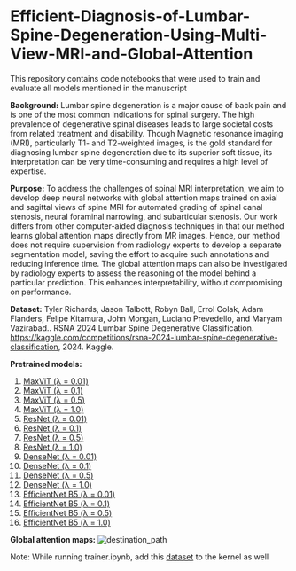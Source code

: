 # Efficient-Diagnosis-of-Lumbar-Spine-Degeneration-Using-Multi-View-MRI-and-Global-Attention

This repository contains code notebooks that were used to train and evaluate all models mentioned in the manuscript

**Background:** Lumbar spine degeneration is a major cause of back pain and is one of the most common indications for spinal surgery. The high prevalence of degenerative spinal diseases leads to large societal costs from related treatment and disability. Though Magnetic resonance imaging (MRI), particularly T1- and T2-weighted images, is the gold standard for diagnosing lumbar spine degeneration due to its superior soft tissue, its interpretation can be very time-consuming and requires a high level of expertise. 

**Purpose:** To address the challenges of spinal MRI interpretation, we aim to develop deep neural networks with global attention maps trained on axial and sagittal views of spine MRI for automated grading of spinal canal stenosis, neural foraminal narrowing, and subarticular stenosis. Our work differs from other computer-aided diagnosis techniques in that our method learns global attention maps directly from MR images. Hence, our method does not require supervision from radiology experts to develop a separate segmentation model, saving the effort to acquire such annotations and reducing inference time. The global attention maps can also be investigated by radiology experts to assess the reasoning of the model behind a particular prediction. This enhances interpretability, without compromising on performance.

**Dataset:** Tyler Richards, Jason Talbott, Robyn Ball, Errol Colak, Adam Flanders, Felipe Kitamura, John Mongan, Luciano Prevedello, and Maryam Vazirabad.. RSNA 2024 Lumbar Spine Degenerative Classification. https://kaggle.com/competitions/rsna-2024-lumbar-spine-degenerative-classification, 2024. Kaggle.

**Pretrained models:**
1) [MaxViT (λ = 0.01)](https://www.kaggle.com/code/vishalrishi/maxvit-rmlp-tiny-rw-256-l0-01)
2) [MaxViT (λ = 0.1)](https://www.kaggle.com/code/vishalrishi/maxvit-rmlp-tiny-rw-256-l0-1)
3) [MaxViT (λ = 0.5)](https://www.kaggle.com/code/ch18b013/maxvit-rmlp-tiny-rw-256-l0-5)
4) [MaxViT (λ = 1.0)](https://www.kaggle.com/code/ch18b013/maxvit-rmlp-tiny-rw-256-l1-0)
5) [ResNet (λ = 0.01)](https://www.kaggle.com/code/vishalrishi/resnet34-a1-in1k-l0-01)
6) [ResNet (λ = 0.1)](https://www.kaggle.com/code/vishalrishi/resnet34-a1-in1k-l0-1)
7) [ResNet (λ = 0.5)](https://www.kaggle.com/code/ch18b013/resnet34-a1-in1k-l0-5)
8) [ResNet (λ = 1.0)](https://www.kaggle.com/code/ch18b013/resnet34-a1-in1k-l1-0)
9) [DenseNet (λ = 0.01)](https://www.kaggle.com/code/vishalrishi/densenet201-tv-in1k-l0-01)
10) [DenseNet (λ = 0.1)](https://www.kaggle.com/code/vishalrishi/densenet201-tv-in1k-l0-1)
11) [DenseNet (λ = 0.5)](https://www.kaggle.com/code/ch18b013/densenet201-tv-in1k-l0-5)
12) [DenseNet (λ = 1.0)](https://www.kaggle.com/code/ch18b013/densenet201-tv-in1k-l1-0)
13) [EfficientNet B5 (λ = 0.01)](https://www.kaggle.com/code/kalaivani04101977/efficientnet-b5-sw-in12k-l0-01)
14) [EfficientNet B5 (λ = 0.1)](https://www.kaggle.com/code/vishalrishi/efficientnet-b5-sw-in12k-l0-1)
15) [EfficientNet B5 (λ = 0.5)](https://www.kaggle.com/code/vishalrishi/efficientnet-b5-sw-in12k-l0-5)
16) [EfficientNet B5 (λ = 1.0)](https://www.kaggle.com/code/vishalrishi/efficientnet-b5-sw-in12k-l1-0)

**Global attention maps:**
![destination_path](https://github.com/user-attachments/assets/9a8abcf4-5ef9-4b9c-b4dd-94e2d6fa92a1)

Note:
While running trainer.ipynb, add this [dataset](https://www.kaggle.com/datasets/coopermini/rsna-v224) to the kernel as well
